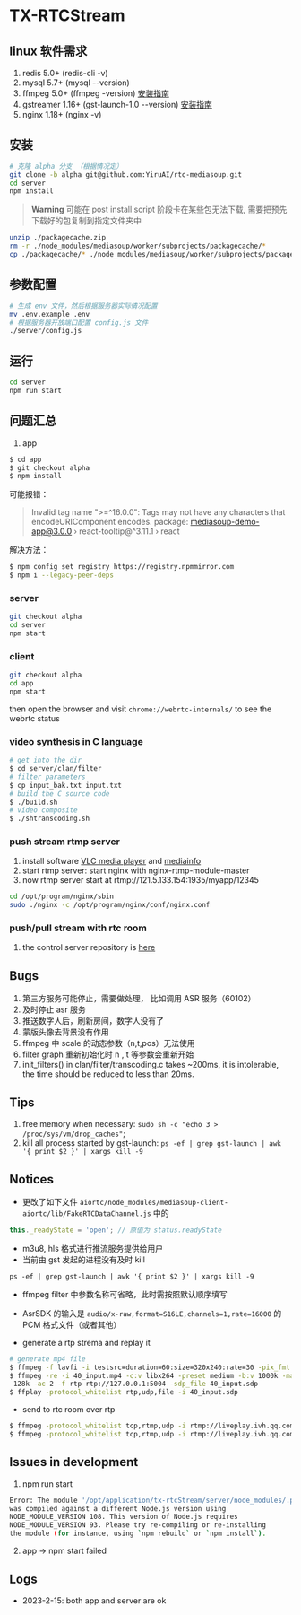 # TX-RTCStream

## linux 软件需求

1. redis 5.0+ (redis-cli -v)
2. mysql 5.7+ (mysql --version)
3. ffmpeg 5.0+ (ffmpeg -version) [安装指南](https://trac.ffmpeg.org/wiki/CompilationGuide/Ubuntu)
4. gstreamer 1.16+ (gst-launch-1.0 --version) [安装指南](https://gstreamer.freedesktop.org/documentation/installing/on-linux.html?gi-language=c)
5. nginx 1.18+ (nginx -v)



## 安装

```bash
# 克隆 alpha 分支 （根据情况定）
git clone -b alpha git@github.com:YiruAI/rtc-mediasoup.git
cd server
npm install
```

>**Warning**
>可能在 post install script 阶段卡在某些包无法下载, 需要把预先下载好的包复制到指定文件夹中

```bash
unzip ./packagecache.zip
rm -r ./node_modules/mediasoup/worker/subprojects/packagecache/*
cp ./packagecache/* ./node_modules/mediasoup/worker/subprojects/packagecache
```

## 参数配置

```bash
# 生成 env 文件，然后根据服务器实际情况配置
mv .env.example .env
# 根据服务器开放端口配置 config.js 文件
./server/config.js
```

## 运行

```bash
cd server
npm run start
```

## 问题汇总

1. app

```bash
$ cd app
$ git checkout alpha
$ npm install
```

可能报错：
>Invalid tag name ">=^16.0.0": Tags may not have any characters that encodeURIComponent encodes. package: mediasoup-demo-app@3.0.0 › react-tooltip@^3.11.1 › react

解决方法：

```bash
$ npm config set registry https://registry.npmmirror.com
$ npm i --legacy-peer-deps
```

### server

```bash
git checkout alpha
cd server
npm start
```

### client

```bash
git checkout alpha
cd app
npm start
```

then open the browser and visit `chrome://webrtc-internals/` to see the webrtc status

### video synthesis in C language

```bash
# get into the dir
$ cd server/clan/filter
# filter parameters
$ cp input_bak.txt input.txt
# build the C source code
$ ./build.sh
# video composite
$ ./shtranscoding.sh 
```

### push stream rtmp server

1. install software  [VLC media player](https://www.videolan.org/vlc/)  and [mediainfo](https://mediaarea.net/en/MediaInfo)
2. start rtmp server: start nginx with nginx-rtmp-module-master
3. now rtmp server start at  rtmp://121.5.133.154:1935/myapp/12345

```bash
cd /opt/program/nginx/sbin
sudo ./nginx -c /opt/program/nginx/conf/nginx.conf
```

### push/pull stream with rtc room

1. the control server repository is [here](https://github.com/mucosmo/tx-rtcStream)

## Bugs

1. 第三方服务可能停止，需要做处理， 比如调用 ASR 服务（60102）
2. 及时停止 asr 服务
3. 推送数字人后，刷新房间，数字人没有了
4. 蒙版头像去背景没有作用
5. ffmpeg 中 scale 的动态参数（n,t,pos）无法使用
6. filter graph 重新初始化时 n , t 等参数会重新开始
7. init_filters() in clan/filter/transcoding.c takes ~200ms, it is intolerable, the time should be reduced to less than 20ms.

## Tips

1. free memory when necessary: `sudo sh -c "echo 3 > /proc/sys/vm/drop_caches"`;
2. kill all process started by gst-launch: `ps -ef | grep gst-launch | awk '{ print $2 }' | xargs kill -9`

## Notices

* 更改了如下文件 `aiortc/node_modules/mediasoup-client-aiortc/lib/FakeRTCDataChannel.js` 中的

```js
this._readyState = 'open'; // 原值为 status.readyState
```

* m3u8, hls 格式进行推流服务提供给用户
* 当前由 gst 发起的进程没有及时 kill

```shell
ps -ef | grep gst-launch | awk '{ print $2 }' | xargs kill -9
```

* ffmpeg filter 中参数名称可省略，此时需按照默认顺序填写
* AsrSDK 的输入是 `audio/x-raw,format=S16LE,channels=1,rate=16000` 的 PCM 格式文件（或者其他）

* generate a rtp strema and replay it

```bash
# generate mp4 file
$ ffmpeg -f lavfi -i testsrc=duration=60:size=320x240:rate=30 -pix_fmt yuv420p -c:v libx264 -preset ultrafast -tune zerolatency 60_input.mp4
$ ffmpeg -re -i 40_input.mp4 -c:v libx264 -preset medium -b:v 1000k -maxrate 1500k -bufsize 2000k -c:a aac -b:a
 128k -ac 2 -f rtp rtp://127.0.0.1:5004 -sdp_file 40_input.sdp 
$ ffplay -protocol_whitelist rtp,udp,file -i 40_input.sdp
```

* send to rtc room over rtp

```bash
$ ffmpeg -protocol_whitelist tcp,rtmp,udp -i rtmp://liveplay.ivh.qq.com/live/m529869779763201 -map 0:v -c:v vp8 -b:v 1000k -deadline 1 -cpu-used 4 -ssrc 2222 -payload_type 101 -f rtp rtp://121.5.133.154:10037
$ ffmpeg -protocol_whitelist tcp,rtmp,udp -i rtmp://liveplay.ivh.qq.com/live/m577640251523073  -filter_complex '[0:v]boxblur=10:1[v0]' -map [v0] -c:v vp8 -b:v 1000k -deadline 1 -cpu-used 4 -ssrc 2222 -payload_type 101 -f rtp rtp://121.5.133.154:10041
```

## Issues in development

1. npm run start

```bash
Error: The module '/opt/application/tx-rtcStream/server/node_modules/.pnpm/heapdump@0.3.15/build/Release/addon.node'
was compiled against a different Node.js version using
NODE_MODULE_VERSION 108. This version of Node.js requires
NODE_MODULE_VERSION 93. Please try re-compiling or re-installing
the module (for instance, using `npm rebuild` or `npm install`).
```

2. app -> npm start failed 

## Logs

* 2023-2-15: both app and server are ok
